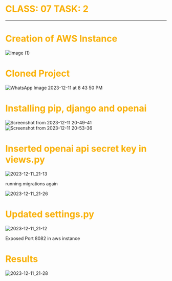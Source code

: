 # <span style="color:#f9b000">CLASS: 07 TASK: 2 </span>
***
# <span style="color:#f9b000"> Creation of AWS Instance </span>
![image (1)](https://github.com/ALEEZAJOGIYAT/django-chatgpt/assets/87297306/3a6c04bc-39ca-4b21-a2fe-981bda4e38c9)

# <span style="color:#f9b000">Cloned Project</span>
![WhatsApp Image 2023-12-11 at 8 43 50 PM](https://github.com/ALEEZAJOGIYAT/django-chatbot/assets/87297306/299cc456-2232-440e-ace2-9132f1eaea35)


# <span style="color:#f9b000">Installing pip, django and openai</span>
![Screenshot from 2023-12-11 20-49-41](https://github.com/ALEEZAJOGIYAT/django-chatbot/assets/87297306/ba250255-8415-4d06-aeb8-dcd65653aeb7)
![Screenshot from 2023-12-11 20-53-36](https://github.com/ALEEZAJOGIYAT/django-chatbot/assets/87297306/3845567e-aa62-4c18-902f-e76c03dfa3d4)

# <span style="color:#f9b000">Inserted openai api secret key in views.py</span>
![2023-12-11_21-13](https://github.com/ALEEZAJOGIYAT/django-chatbot/assets/87297306/a45e61eb-3215-43e4-8580-e6618a72eb53)

running migrations again

![2023-12-11_21-26](https://github.com/ALEEZAJOGIYAT/django-chatbot/assets/87297306/ab11fa21-2b19-410b-a954-a1a23add5f0e)

# <span style="color:#f9b000">Updated settings.py</span>
![2023-12-11_21-12](https://github.com/ALEEZAJOGIYAT/django-chatbot/assets/87297306/276a0d50-efd9-4af1-b9e0-e4ff72a60ab3)

Exposed Port 8082 in aws instance

# <span style="color:#f9b000">Results</span>
![2023-12-11_21-28](https://github.com/ALEEZAJOGIYAT/django-chatbot/assets/87297306/4909c0d9-e303-4aea-b24e-201a7b2d52c2)

